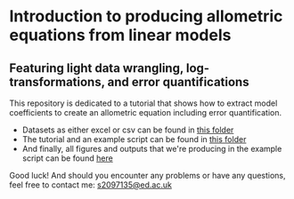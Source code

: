 # Introduction to producing allometric equations from linear models
  ## Featuring light data wrangling, log-transformations, and error quantifications
  
This repository is dedicated to a tutorial that shows how to extract model coefficients to create an allometric equation including error quantification. 

- Datasets as either excel or csv can be found in [this folder](https://github.com/luisasenecio/Allometric-equations-from-linear-models/tree/main/Data)
- The tutorial and an example script can be found in [this folder](https://github.com/luisasenecio/Allometric-equations-from-linear-models/tree/main/Tutorial)
- And finally, all figures and outputs that we're producing in the example script can be found [here](https://github.com/luisasenecio/Allometric-equations-from-linear-models/tree/main/Outputs)

Good luck!
And should you encounter any problems or have any questions, feel free to contact me: s2097135@ed.ac.uk
